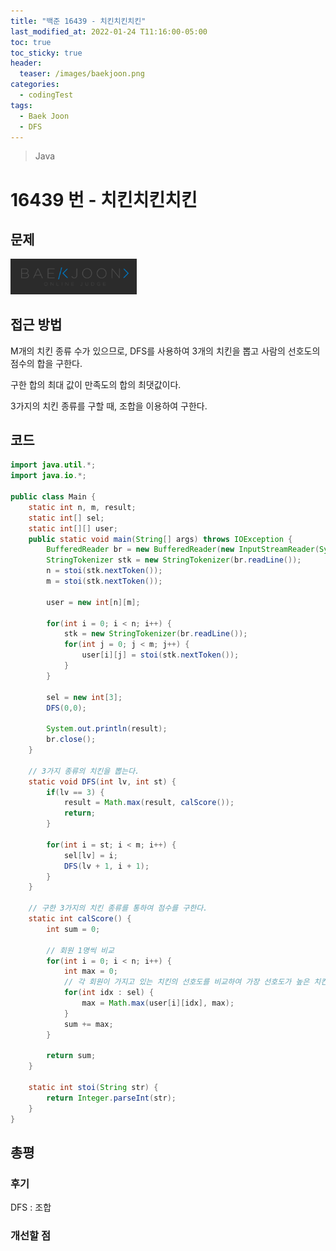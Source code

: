 ```yaml
---
title: "백준 16439 - 치킨치킨치킨"
last_modified_at: 2022-01-24 T11:16:00-05:00
toc: true
toc_sticky: true
header:
  teaser: /images/baekjoon.png
categories:
  - codingTest
tags:
  - Baek Joon
  - DFS
---
```


> Java

# 16439 번 - 치킨치킨치킨

## 문제

[<img src="/images/baekjoon.png" width="40%" height="40%">](https://www.acmicpc.net/problem/16439)

## 접근 방법

M개의 치킨 종류 수가 있으므로, DFS를 사용하여 3개의 치킨을 뽑고 사람의 선호도의 점수의 합을 구한다.

구한 합의 최대 값이 만족도의 합의 최댓값이다.

3가지의 치킨 종류를 구할 때, 조합을 이용하여 구한다.

## 코드

```java
import java.util.*;
import java.io.*;

public class Main {
	static int n, m, result;
	static int[] sel;
	static int[][] user;
	public static void main(String[] args) throws IOException {
		BufferedReader br = new BufferedReader(new InputStreamReader(System.in));
    	StringTokenizer stk = new StringTokenizer(br.readLine());
    	n = stoi(stk.nextToken());
    	m = stoi(stk.nextToken());

    	user = new int[n][m];

    	for(int i = 0; i < n; i++) {
    		stk = new StringTokenizer(br.readLine());
    		for(int j = 0; j < m; j++) {
    			user[i][j] = stoi(stk.nextToken());
    		}
    	}

    	sel = new int[3];
    	DFS(0,0);

    	System.out.println(result);
    	br.close();
	}

	// 3가지 종류의 치킨을 뽑는다.
	static void DFS(int lv, int st) {
		if(lv == 3) {
			result = Math.max(result, calScore());
			return;
		}

		for(int i = st; i < m; i++) {
			sel[lv] = i;
			DFS(lv + 1, i + 1);
		}
	}

	// 구한 3가지의 치킨 종류를 통하여 점수를 구한다.
	static int calScore() {
		int sum = 0;

		// 회원 1명씩 비교
		for(int i = 0; i < n; i++) {
			int max = 0;
			// 각 회원이 가지고 있는 치킨의 선호도를 비교하여 가장 선호도가 높은 치킨의 점수를 구한다.
			for(int idx : sel) {
				max = Math.max(user[i][idx], max);
			}
			sum += max;
		}

		return sum;
	}

	static int stoi(String str) {
    	return Integer.parseInt(str);
    }
}
```

## 총평

### 후기

DFS : 조합

### 개선할 점

<!-- ★
<img src="/images/codingTest/bj/문제번호.PNG" width="40%" height="40%">

-->
